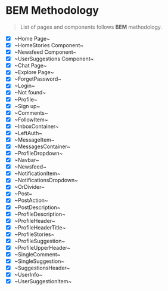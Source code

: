 # BEM Methodology
> List of pages and components follows **BEM** methodology.

- [x] ~Home Page~
- [x] ~HomeStories Component~
- [x] ~Newsfeed Component~
- [x] ~UserSuggestions Component~
- [x] ~Chat Page~
- [x] ~Explore Page~
- [x] ~ForgetPassword~
- [x] ~Login~
- [x] ~Not found~
- [x] ~Profile~
- [x] ~Sign up~
- [x] ~Comments~
- [x] ~FollowItem~
- [x] ~InboxContainer~
- [x] ~LeftAuth~
- [x] ~MessageItem~
- [x] ~MessagesContainer~
- [x] ~ProfileDropdown~
- [x] ~Navbar~
- [x] ~Newsfeed~
- [x] ~NotificationItem~
- [x] ~NotificationsDropdown~
- [x] ~OrDivider~
- [x] ~Post~
- [x] ~PostAction~
- [x] ~PostDescription~
- [x] ~ProfileDescription~
- [x] ~ProfileHeader~
- [x] ~ProfileHeaderTitle~
- [x] ~ProfileStories~
- [x] ~ProfileSuggestion~
- [x] ~ProfileUpperHeader~
- [x] ~SingleComment~
- [x] ~SingleSuggestion~
- [x] ~SuggestionsHeader~
- [x] ~UserInfo~
- [x] ~UserSuggestionItem~